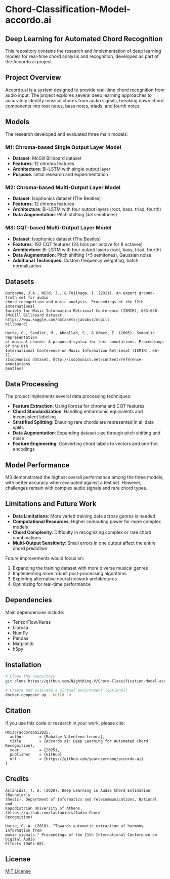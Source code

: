# Chord-Classification-Model-accordo.ai

## Deep Learning for Automated Chord Recognition

This repository contains the research and implementation of deep learning models for real-time chord analysis and recognition, developed as part of the Accordo.ai project.

## Project Overview

Accordo.ai is a system designed to provide real-time chord recognition from audio input. The project explores several deep learning approaches to accurately identify musical chords from audio signals, breaking down chord components into root notes, bass notes, triads, and fourth notes.

## Models

The research developed and evaluated three main models:

### M1: Chroma-based Single Output Layer Model
- **Dataset**: McGill Billboard dataset
- **Features**: 12 chroma features
- **Architecture**: Bi-LSTM with single output layer
- **Purpose**: Initial research and experimentation

### M2: Chroma-based Multi-Output Layer Model
- **Dataset**: Isophonics dataset (The Beatles)
- **Features**: 12 chroma features
- **Architecture**: Bi-LSTM with four output layers (root, bass, triad, fourth)
- **Data Augmentation**: Pitch shifting (±3 semitones)

### M3: CQT-based Multi-Output Layer Model
- **Dataset**: Isophonics dataset (The Beatles)
- **Features**: 192 CQT features (24 bins per octave for 8 octaves)
- **Architecture**: Bi-LSTM with four output layers (root, bass, triad, fourth)
- **Data Augmentation**: Pitch shifting (±5 semitones), Gaussian noise
- **Additional Techniques**: Custom frequency weighting, batch normalization

## Datasets

```
Burgoyne, J.A., Wild, J., & Fujinaga, I. (2011). An expert ground-truth set for audio 
chord recognition and music analysis. Proceedings of the 12th International 
Society for Music Information Retrieval Conference (ISMIR), 633–638. 
(McGill Billboard dataset. https://www.kaggle.com/datasets/jacobvs/mcgill
billboard) 
 
Harte, C., Sandler, M., Abdallah, S., & Gómez, E. (2005). Symbolic representation 
of musical chords: A proposed syntax for text annotations. Proceedings of the 6th 
International Conference on Music Information Retrieval (ISMIR), 66–71. 
(Isophonics dataset. http://isophonics.net/content/reference-annotations
beatles) 

```

## Data Processing

The project implements several data processing techniques:
- **Feature Extraction**: Using librosa for chroma and CQT features
- **Chord Standardization**: Handling enharmonic equivalents and inconsistent labeling
- **Stratified Splitting**: Ensuring rare chords are represented in all data splits
- **Data Augmentation**: Expanding dataset size through pitch shifting and noise
- **Feature Engineering**: Converting chord labels to vectors and one-hot encodings

## Model Performance

M3 demonstrated the highest overall performance among the three models, with better accuracy when evaluated against a test set. However, challenges remain with complex audio signals and rare chord types.

## Limitations and Future Work

- **Data Limitations**: More varied training data across genres is needed
- **Computational Resources**: Higher computing power for more complex models
- **Chord Complexity**: Difficulty in recognizing complex or rare chord combinations
- **Multi-Output Sensitivity**: Small errors in one output affect the entire chord prediction

Future improvements would focus on:
1. Expanding the training dataset with more diverse musical genres
2. Implementing more robust post-processing algorithms
3. Exploring alternative neural network architectures
4. Optimizing for real-time performance

## Dependencies

Main dependencies include:
- TensorFlow/Keras
- Librosa
- NumPy
- Pandas
- Matplotlib
- h5py

## Installation

```bash
# Clone the repository
git clone https://github.com/NightKing-V/Chord-Classification-Model-accordo.ai-.git

# Create and activate a virtual environment (optional)
docker-composer up --build -d

```

## Citation

If you use this code or research in your work, please cite:
```
@misc{accordoai2025,
  author       = {Robalge Valenteno Lenora},
  title        = {Accordo.ai: Deep Learning for Automated Chord Recognition},
  year         = {2025},
  publisher    = {GitHub},
  url          = {https://github.com/yourusername/accordo-ai}
}
```
## Credits
```
Aslanidis, T. A. (2020). Deep Learning in Audio Chord Estimation (Bachelor's 
thesis). Department of Informatics and Telecommunications, National and 
Kapodistrian University of Athens.  (https://github.com/taslanidis/Audio-Chord
Recognition) 

Harte, C. A. (2010). "Towards automatic extraction of harmony information from 
music signals." Proceedings of the 11th International Conference on Digital Audio 
Effects (DAFx-08).
```

## License

[MIT License](LICENSE)
